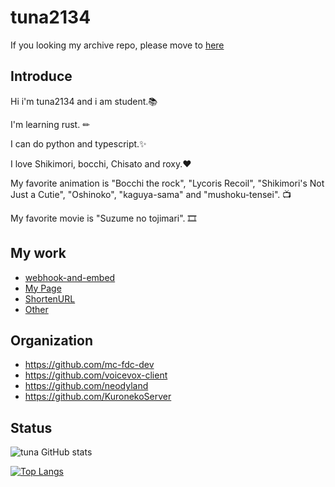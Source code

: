 # tuna2134
If you looking my archive repo, please move to [here](https://github.com/tuna2134-archive)

## Introduce
Hi i'm tuna2134 and i am student.📚

I'm learning rust. ✏

I can do python and typescript.✨

I love Shikimori, bocchi, Chisato and roxy.❤️

My favorite animation is "Bocchi the rock", "Lycoris Recoil", "Shikimori's Not Just a Cutie", "Oshinoko", "kaguya-sama" and "mushoku-tensei". 📺

My favorite movie is "Suzume no tojimari". 🎞️

## My work
- [webhook-and-embed](https://tuna2134.dev/webhook-and-embed/)
- [My Page](https://tuna2134.jp/)
- [ShortenURL](https://shor.f5.si/e83249)
- [Other](https://works.tuna2134.jp/code)

## Organization
* https://github.com/mc-fdc-dev
* https://github.com/voicevox-client
* https://github.com/neodyland
* https://github.com/KuronekoServer

## Status
![tuna GitHub stats](https://github-readme-stats.vercel.app/api?username=tuna2134&show_icons=true&theme=radical)

[![Top Langs](https://github-readme-stats.vercel.app/api/top-langs/?username=tuna2134&layout=compact)](https://github.com/anuraghazra/github-readme-stats)
